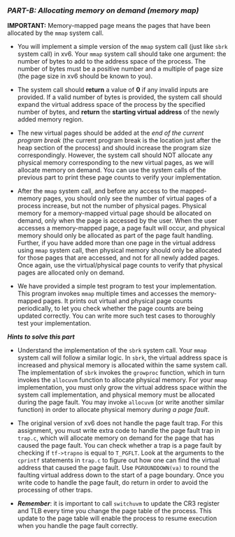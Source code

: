 ### _**PART-B: Allocating memory on demand (memory map)**_

**IMPORTANT:** Memory-mapped page means the pages that have been allocated by
the `mmap` system call.

- You will implement a simple version of the `mmap` system call (just like `sbrk`
system call) in xv6. Your `mmap` system call should take one argument: the
number of bytes to add to the address space of the process. The number of
bytes must be a positive number and a multiple of page size (the page size in
xv6 should be known to you).

- The system call should **return** a value of **0** if any invalid inputs are provided. If
a valid number of bytes is provided, the system call should expand the virtual
address space of the process by the specified number of bytes, and **return**
the **starting virtual address** of the newly added memory region.

- The new virtual pages should be added at the _end of the current program
break_ (the current program break is the location just after the heap section of
the process) and should increase the program size correspondingly. However,
the system call should NOT allocate any physical memory corresponding to
the new virtual pages, as we will allocate memory on demand. You can use
the system calls of the previous part to print these page counts to verify your
implementation.

- After the `mmap` system call, and before any access to the mapped-memory
pages, you should only see the number of virtual pages of a process increase,
but not the number of physical pages. Physical memory for a
memory-mapped virtual page should be allocated on demand, only when the
page is accessed by the user. When the user accesses a memory-mapped
page, a page fault will occur, and physical memory should only be allocated
as part of the page fault handling. Further, if you have added more than one
page in the virtual address using `mmap` system call, then physical memory
should only be allocated for those pages that are accessed, and not for all
newly added pages. Once again, use the virtual/physical page counts to verify
that physical pages are allocated only on demand.

- We have provided a simple test program to test your implementation. This
program invokes `mmap` multiple times and accesses the memory-mapped
pages. It prints out virtual and physical page counts periodically, to let you
check whether the page counts are being updated correctly. You can write
more such test cases to thoroughly test your implementation.


_**Hints to solve this part**_

- Understand the implementation of the `sbrk` system call. Your `mmap` system
call will follow a similar logic. In `sbrk`, the virtual address space is increased
and physical memory is allocated within the same system call. The
implementation of `sbrk` invokes the `growproc` function, which in turn
invokes the `allocuvm` function to allocate physical memory. For your `mmap`
implementation, you must only grow the virtual address space within the
system call implementation, and physical memory must be allocated during
the page fault. You may invoke `allocuvm` (or write another similar function)
in order to allocate physical memory _during a page fault_.

- The original version of xv6 does not handle the page fault trap. For this
assignment, you must write extra code to handle the page fault trap in
`trap.c`, which will allocate memory on demand for the page that has caused
the page fault. You can check whether a trap is a page fault by checking if
`tf->trapno` is equal to `T_PGFLT`. Look at the arguments to the `cprintf`
statements in `trap.c` to figure out how one can find the virtual address that
caused the page fault. Use `PGROUNDDOWN(va)` to round the faulting virtual
address down to the start of a page boundary. Once you write code to handle
the page fault, do return in order to avoid the processing of other traps.

- _**Remember**_: it is important to call `switchuvm` to update the CR3 register and
TLB every time you change the page table of the process. This update to the
page table will enable the process to resume execution when you handle the
page fault correctly.
